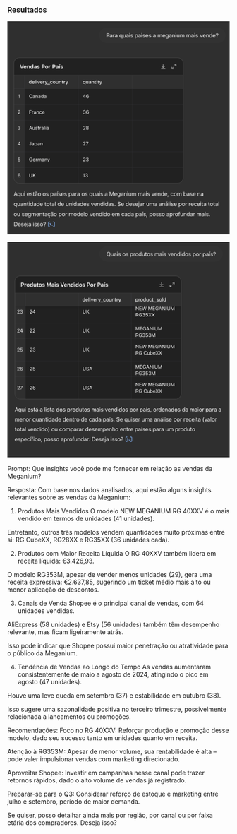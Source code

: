 

### Resultados

![alt text](image.png)

![alt text](image-1.png)

Prompt: Que insights você pode me fornecer em relação as vendas da Meganium?

Resposta: Com base nos dados analisados, aqui estão alguns insights relevantes sobre as vendas da Meganium:

1. Produtos Mais Vendidos
O modelo NEW MEGANIUM RG 40XXV é o mais vendido em termos de unidades (41 unidades).

Entretanto, outros três modelos vendem quantidades muito próximas entre si: RG CubeXX, RG28XX e RG35XX (36 unidades cada).

2. Produtos com Maior Receita Líquida
O RG 40XXV também lidera em receita líquida: €3.426,93.

O modelo RG353M, apesar de vender menos unidades (29), gera uma receita expressiva: €2.637,85, sugerindo um ticket médio mais alto ou menor aplicação de descontos.

3. Canais de Venda
Shopee é o principal canal de vendas, com 64 unidades vendidas.

AliExpress (58 unidades) e Etsy (56 unidades) também têm desempenho relevante, mas ficam ligeiramente atrás.

Isso pode indicar que Shopee possui maior penetração ou atratividade para o público da Meganium.

4. Tendência de Vendas ao Longo do Tempo
As vendas aumentaram consistentemente de maio a agosto de 2024, atingindo o pico em agosto (47 unidades).

Houve uma leve queda em setembro (37) e estabilidade em outubro (38).

Isso sugere uma sazonalidade positiva no terceiro trimestre, possivelmente relacionada a lançamentos ou promoções.

Recomendações:
Foco no RG 40XXV: Reforçar produção e promoção desse modelo, dado seu sucesso tanto em unidades quanto em receita.

Atenção à RG353M: Apesar de menor volume, sua rentabilidade é alta – pode valer impulsionar vendas com marketing direcionado.

Aproveitar Shopee: Investir em campanhas nesse canal pode trazer retornos rápidos, dado o alto volume de vendas já registrado.

Preparar-se para o Q3: Considerar reforço de estoque e marketing entre julho e setembro, período de maior demanda.

Se quiser, posso detalhar ainda mais por região, por canal ou por faixa etária dos compradores. Deseja isso? 